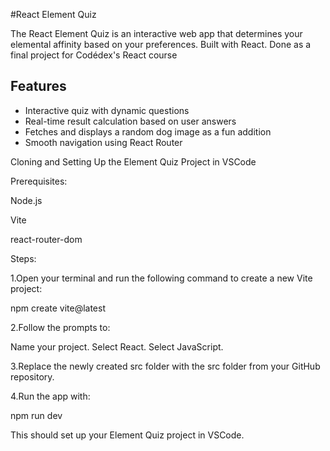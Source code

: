 #React Element Quiz


The React Element Quiz is an interactive web app that determines your elemental affinity based on your preferences. Built with React. Done as a final project for Codédex's React course

## Features

- Interactive quiz with dynamic questions
- Real-time result calculation based on user answers
- Fetches and displays a random dog image as a fun addition
- Smooth navigation using React Router

Cloning and Setting Up the Element Quiz Project in VSCode

Prerequisites:

Node.js

Vite

react-router-dom 

Steps:

1.Open your terminal and run the following command to create a new Vite project:

npm create vite@latest

2.Follow the prompts to:

Name your project. Select React. Select JavaScript.

3.Replace the newly created src folder with the src folder from your GitHub repository.

4.Run the app with:

npm run dev

This should set up your Element Quiz project in VSCode.
